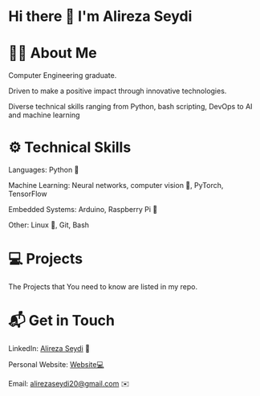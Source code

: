 # Hi there 👋 I'm Alireza Seydi
# 👨‍💻 About Me
Computer Engineering graduate. 

Driven to make a positive impact through innovative technologies.

Diverse technical skills ranging from Python, bash scripting, DevOps to AI and machine learning

# ⚙️ Technical Skills
Languages: Python 🐍

Machine Learning: Neural networks, computer vision 👀, PyTorch, TensorFlow

Embedded Systems: Arduino, Raspberry Pi 🍓

Other: Linux 🐧, Git, Bash

# 💻 Projects

The Projects that You need to know are listed in my repo.

# 📬 Get in Touch
LinkedIn: [Alireza Seydi](https://www.linkedin.com/in/alireza-seydi/) 💼

Personal Website:  [Website💻](https://cogniepoch.github.io/AlirezaSeydi.github.io/)

Email: alirezaseydi20@gmail.com ✉️
